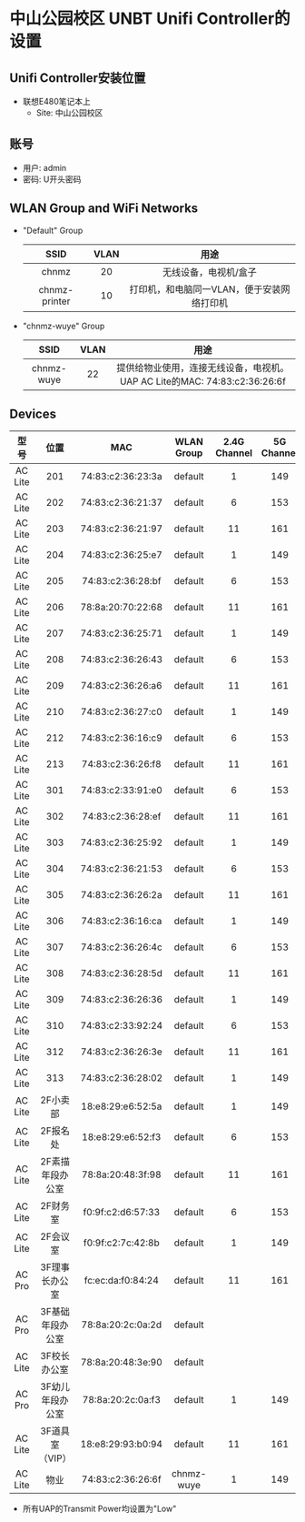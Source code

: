 # 中山公园校区 UNBT Unifi Controller的设置

## Unifi Controller安装位置
* 联想E480笔记本上
  * Site: 中山公园校区

## 账号
* 用户: admin
* 密码: U开头密码

## WLAN Group and WiFi Networks

* "Default" Group

   | SSID | VLAN | 用途 |
   | :--: | :--: | :--: |
   | chnmz | 20 | 无线设备，电视机/盒子 |
   | chnmz-printer | 10 | 打印机，和电脑同一VLAN，便于安装网络打印机 |

* "chnmz-wuye" Group

   | SSID | VLAN | 用途 |
   | :--: | :--: | :--: |
   | chnmz-wuye | 22 | 提供给物业使用，连接无线设备，电视机。UAP AC Lite的MAC: 74:83:c2:36:26:6f |

## Devices

| 型号 | 位置 | MAC | WLAN Group | 2.4G Channel | 5G Channel |
| :--: | :--: | :--: | :--: | :--: | :--: |
| AC Lite | 201 | 74:83:c2:36:23:3a | default | 1 | 149 |
| AC Lite | 202 | 74:83:c2:36:21:37 | default | 6 | 153 |
| AC Lite | 203 | 74:83:c2:36:21:97 | default | 11 | 161 |
| AC Lite | 204 | 74:83:c2:36:25:e7 | default | 1 | 149 |
| AC Lite | 205 | 74:83:c2:36:28:bf | default | 6 | 153 |
| AC Lite | 206 | 78:8a:20:70:22:68 | default | 11 | 161 |
| AC Lite | 207 | 74:83:c2:36:25:71 | default | 1 | 149 |
| AC Lite | 208 | 74:83:c2:36:26:43 | default | 6 | 153 |
| AC Lite | 209 | 74:83:c2:36:26:a6 | default | 11 | 161 |
| AC Lite | 210 | 74:83:c2:36:27:c0 | default | 1 | 149 |
| AC Lite | 212 | 74:83:c2:36:16:c9 | default | 6 | 153 |
| AC Lite | 213 | 74:83:c2:36:26:f8 | default | 11 | 161 |
| AC Lite | 301 | 74:83:c2:33:91:e0 | default | 6 | 153 |
| AC Lite | 302 | 74:83:c2:36:28:ef | default | 11 | 161 |
| AC Lite | 303 | 74:83:c2:36:25:92 | default | 1 | 149 |
| AC Lite | 304 | 74:83:c2:36:21:53 | default | 6 | 153 |
| AC Lite | 305 | 74:83:c2:36:26:2a | default | 11 | 161 |
| AC Lite | 306 | 74:83:c2:36:16:ca | default | 1 | 149 |
| AC Lite | 307 | 74:83:c2:36:26:4c | default | 6 | 153 |
| AC Lite | 308 | 74:83:c2:36:28:5d | default | 11 | 161 |
| AC Lite | 309 | 74:83:c2:36:26:36 | default | 1 | 149 |
| AC Lite | 310 | 74:83:c2:33:92:24 | default | 6 | 153 |
| AC Lite | 312 | 74:83:c2:36:26:3e | default | 11 | 161 |
| AC Lite | 313 | 74:83:c2:36:28:02 | default | 1 | 149 |
| AC Lite | 2F小卖部 | 18:e8:29:e6:52:5a | default | 1 | 149 |
| AC Lite | 2F报名处 | 18:e8:29:e6:52:f3 | default | 6 | 153 |
| AC Lite | 2F素描年段办公室 | 78:8a:20:48:3f:98 | default | 11  | 161 |
| AC Lite | 2F财务室 | f0:9f:c2:d6:57:33 | default | 6 | 153 |
| AC Lite | 2F会议室 | f0:9f:c2:7c:42:8b | default | 1 | 149 |
| AC Pro | 3F理事长办公室 | fc:ec:da:f0:84:24 | default | 11 | 161 |
| AC Pro | 3F基础年段办公室 | 78:8a:20:2c:0a:2d | default | | |
| AC Lite | 3F校长办公室 | 78:8a:20:48:3e:90 | default | | |
| AC Pro | 3F幼儿年段办公室 | 78:8a:20:2c:0a:f3 | default | 1 | 149 |
| AC Lite | 3F道具室（VIP） | 18:e8:29:93:b0:94 | default | 11 | 161 |
| AC Lite | 物业 | 74:83:c2:36:26:6f | chnmz-wuye | 1 | 149 |

* 所有UAP的Transmit Power均设置为"Low"
